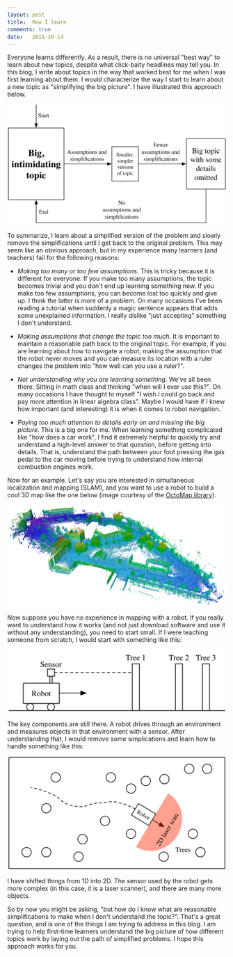 ```yaml
---
layout: post
title:  How I learn
comments: true
date:   2015-10-14
---
```


Everyone learns differently. As a result, there is no universal "best way" to learn about new topics, despite what click-baity headlines may tell you. In this blog, I write about topics in the way that worked best for me when I was first learning about them. I would characterize the way I start to learn about a new topic as "simplifying the big picture". I have illustrated this approach below.

![How I learn.](/images/how_i_learn_diagram.png)

To summarize, I learn about a simplified version of the problem and slowly remove the simplifications until I get back to the original problem. This may seem like an obvious approach, but in my experience many learners (and teachers) fail for the following reasons:

* *Making too many or too few assumptions*. This is tricky because it is different for everyone. If you make too many assumptions, the topic becomes trivial and you don't end up learning something new. If you make too few assumptions, you can become lost too quickly and give up. I think the latter is more of a problem. On many occasions I've been reading a tutorial when suddenly a magic sentence appears that adds some unexplained information. I really dislike "just accepting" something I don't understand.

* *Making assumptions that change the topic too much*. It is important to maintain a reasonable path back to the original topic. For example, if you are learning about how to navigate a robot, making the assumption that the robot never moves and you can measure its location with a ruler changes the problem into "how well can you use a ruler?".

* *Not understanding why you are learning something*. We've all been there. Sitting in math class and thinking "when will I ever use this?". On many occasions I have thought to myself "I wish I could go back and pay more attention in linear algebra class". Maybe I would have if I knew how important (and interesting) it is when it comes to robot navigation.

* *Paying too much attention to details early on and missing the big picture*. This is a big one for me. When learning something complicated like "how does a car work", I find it extremely helpful to quickly try and understand a high-level answer to that question, before getting into details. That is, understand the path between your foot pressing the gas pedal to the car moving before trying to understand how internal combustion engines work.

Now for an example. Let's say you are interested in simultaneous localization and mapping (SLAM), and you want to use a robot to build a cool 3D map like the one below (image courtesy of the [OctoMap library](https://octomap.github.io)).

![3D map](/images/octomap.png)

Now suppose you have no experience in mapping with a robot. If you really want to understand how it works (and not just download software and use it without any understanding), you need to start small. If I were teaching someone from scratch, I would start with something like this:

![Simplified SLAM](/images/simple_slam.png)

The key components are still there. A robot drives through an environment and measures objects in that environment with a sensor. After understanding that, I would remove some simplications and learn how to handle something like this:

![Less simplified SLAM](/images/less_simple_slam.png)

I have shifted things from 1D into 2D. The sensor used by the robot gets more complex (in this case, it is a laser scanner), and there are many more objects. 

So by now you might be asking, "but how do I know what are reasonable simplifications to make when I don't understand the topic?". That's a great question, and is one of the things I am trying to address in this blog. I am trying to help first-time learners understand the big picture of how different topics work by laying out the path of simplified problems. I hope this approach works for you.
